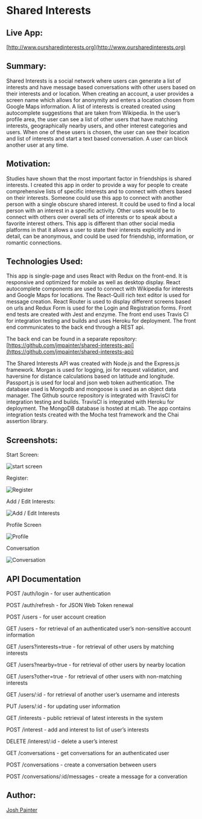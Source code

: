 # Shared Interests

## Live App:

[http://www.oursharedinterests.org](http://www.oursharedinterests.org)

## Summary:

Shared Interests is a social network where users can generate a list of interests and have message based conversations with other users based on their interests and or location. When creating an account, a user provides a screen name which allows for anonymity and enters a location chosen from Google Maps information. A list of interests is created created using autocomplete suggestions that are taken from Wikipedia. In the user’s profile area, the user can see a list of other users that have matching interests, geographically nearby users, and other interest categories and users. When one of these users is chosen, the user can see their location and list of interests and start a  text based conversation. A user can block another user at any time.

## Motivation:

Studies have shown that the most important factor in friendships is shared interests. I created this app in order to provide a way for people to create comprehensive lists of specific interests and to connect with others based on their interests. Someone could use this app to connect with another person with a single obscure shared interest. It could be used to find a local person with an interest in a specific activity. Other uses would be to connect with others over overall sets of interests or to speak about a favorite interest others. This app is different than other social media platforms in that it allows a user to state their interests explicitly and in detail, can be anonymous, and could be used for friendship, information, or romantic connections.

## Technologies Used:

This app is single-page and uses React with Redux on the front-end. It is responsive and optimized for mobile as well as desktop display.  React autocomplete components are used to connect with Wikipedia for interests and Google Maps for locations. The React-Quill rich text editor is used for message creation. React Router is used to display different screens based on urls and Redux Form is used for the Login and Registration forms. Front end tests are created with Jest and enzyme. The front end uses Travis CI for integration testing and builds and uses Heroku for deployment. The front end communicates to the back end through a REST api. 

The back end can be found in a separate repository:
[https://github.com/jmpainter/shared-interests-api](https://github.com/jmpainter/shared-interests-api)
 
The Shared Interests API was created with Node.js and the Express.js framework. Morgan is used for logging, joi for request validation, and haversine for distance calculations based on latitude and longitude. Passport.js is used for local and json web token authentication. The database used is Mongodb and mongoose is used as an object data manager. The Github source repository is integrated with TravisCI for integration testing and builds. TravisCI is integrated with Heroku for deployment. The MongoDB database is hosted at mLab. The app contains integration tests created with the Mocha test framework and the Chai assertion library.

## Screenshots:

Start Screen:

![start screen](screenshots/start.png)

Register:

![Register](screenshots/register.png)

Add / Edit Interests:

![Add / Edit Interests](screenshots/interests.png)

Profile Screen

![Profile](screenshots/profile.png)

Conversation

![Conversation](screenshots/conversation.png)

## API Documentation

POST /auth/login - for user authentication

POST /auth/refresh - for JSON Web Token renewal

POST /users - for user account creation

GET /users - for retrieval of an authenticated user’s non-sensitive account information

GET /users?interests=true - for retrieval of other users by matching interests

GET /users?nearby=true - for retrieval of other users by nearby location

GET /users?other=true - for retrieval of other users with non-matching interests

GET /users/:id - for retrieval of another user’s username and interests

PUT /users/:id - for updating user information

GET /interests - public retrieval of latest interests in the system

POST /interest - add and interest to list of user’s interests

DELETE /interest/:id - delete a user’s interest

GET /conversations - get conversations for an authenticated user

POST /conversations - create a conversation between users

POST /conversations/:id/messages - create a message for a converation

## Author:

[Josh Painter](http://joshuapainter.com/)

